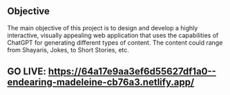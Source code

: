 ## **Objective**

The main objective of this project is to design and develop a highly interactive, visually appealing web application that uses the capabilities of ChatGPT for generating different types of content. The content could range from Shayaris, Jokes, to Short Stories, etc.

## GO LIVE: https://64a17e9aa3ef6d55627df1a0--endearing-madeleine-cb76a3.netlify.app/
